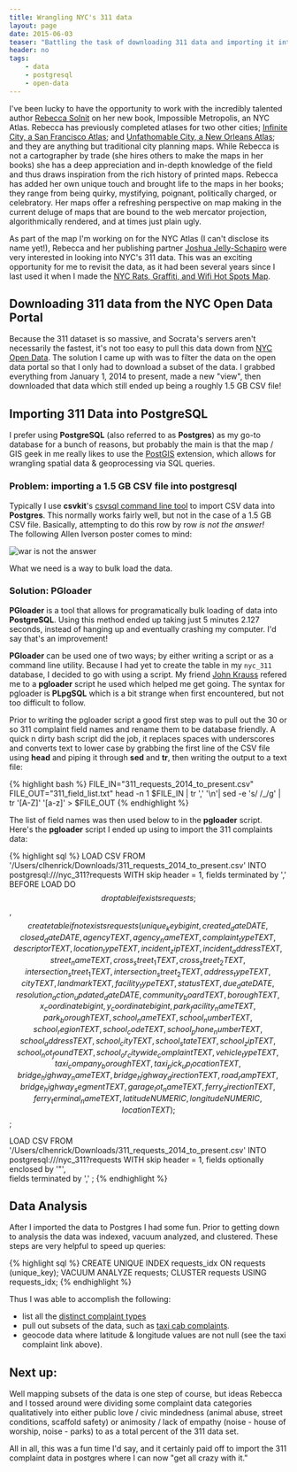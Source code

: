 ```yaml
---
title: Wrangling NYC's 311 data
layout: page
date: 2015-06-03
teaser: "Battling the task of downloading 311 data and importing it into PostgreSQL for analysis."
header: no
tags: 
    - data 
    - postgresql 
    - open-data
---
```


I've been lucky to have the opportunity to work with the incredibly talented author [Rebecca Solnit](http://rebeccasolnit.net/) on her new book, Impossible Metropolis, an NYC Atlas. Rebecca has previously completed atlases for two other cities; [Infinite City, a San Francisco Atlas](http://rebeccasolnit.net/book/infinite-city-a-san-francisco-atlas/); and [Unfathomable City, a New Orleans Atlas](http://rebeccasolnit.net/book/unfathomable-city-a-new-orleans-atlas/); and they are anything but traditional city planning maps. While Rebecca is not a cartographer by trade (she hires others to make the maps in her books) she has a deep appreciation and in-depth knowledge of the field and thus draws inspiration from the rich history of printed maps. Rebecca has added her own unique touch and brought life to the maps in her books; they range from being quirky, mystifying, poignant, politically charged, or celebratory. Her maps offer a refreshing perspective on map making in the current deluge of maps that are bound to the web mercator projection, algorithmically rendered, and at times just plain ugly.

As part of the map I'm working on for the NYC Atlas (I can't disclose its name yet!), Rebecca and her publishing partner [Joshua Jelly-Schapiro](http://berkeley.academia.edu/JoshuaJellySchapiro) were very interested in looking into NYC's 311 data. This was an exciting opportunity for me to revisit the data, as it had been several years since I last used it when I made the [NYC Rats, Graffiti, and Wifi Hot Spots Map](http://a.parsons.edu/~henrc131/MajorStudio1/seven/03_nyc-graffiti-rats-wifi/).

## Downloading 311 data from the NYC Open Data Portal
Because the 311 dataset is so massive, and Socrata's servers aren't necessarily the fastest, it's not too easy to pull this data down from [NYC Open Data](https://nycopendata.socrata.com/). The solution I came up with was to filter the data on the open data portal so that I only had to download a subset of the data. I grabbed everything from January 1, 2014 to present, made a new "view", then downloaded that data which still ended up being a roughly 1.5 GB CSV file!

## Importing 311 Data into PostgreSQL
I prefer using **PostgreSQL** (also referred to as **Postgres**) as my go-to database for a bunch of reasons, but probably the main is that the map / GIS geek in me really likes to use the [PostGIS](http://postgis.net/) extension, which allows for wrangling spatial data & geoprocessing via SQL queries.

### Problem: importing a 1.5 GB CSV file into postgresql
Typically I use **csvkit**'s [csvsql command line tool](http://csvkit.readthedocs.org/en/latest/scripts/csvsql.html) to import CSV data into **Postgres**. This normally works fairly well, but not in the case of a 1.5 GB CSV file. Basically, attempting to do this row by row *is not the answer!*  
The following Allen Iverson poster comes to mind:

![war is not the answer]({{site.urlimg}}warisnottheanswer1.jpg)

What we need is a way to bulk load the data.

### Solution: PGloader 

**PGloader** is a tool that allows for programatically bulk loading of data into **PostgreSQL**. Using this method ended up taking just 5 minutes 2.127 seconds, instead of hanging up and eventually crashing my computer. I'd say that's an improvement!

**PGloader** can be used one of two ways; by either writing a script or as a command line utility. Because I had yet to create the table in my `nyc_311` database, I decided to go with using a script. My friend [John Krauss](http://blog.johnkrauss.com/) refered me to a **pgloader** script he used which helped me get going. The syntax for pgloader is **PLpgSQL** which is a bit strange when first encountered, but not too difficult to follow. 

Prior to writing the pgloader script a good first step was to pull out the 30 or so 311 complaint field names and rename them to be database friendly. A quick n dirty bash script did the job, it replaces spaces with underscores and converts text to lower case by grabbing the first line of the CSV file using **head** and piping it through **sed** and **tr**, then writing the output to a text file:  

{% highlight bash %}
FILE_IN="311_requests_2014_to_present.csv"
FILE_OUT="311_field_list.txt"
head -n 1 $FILE_IN  | tr ',' '\n'| sed -e 's/ /_/g' | tr '[A-Z]' '[a-z]' > $FILE_OUT
{% endhighlight %}

The list of field names was then used below to in the **pgloader** script.  
Here's the **pgloader** script I ended up using to import the 311 complaints data:

{% highlight sql %}
LOAD CSV
  FROM '/Users/clhenrick/Downloads/311_requests_2014_to_present.csv'
  INTO postgresql:///nyc_311?requests
  WITH skip header = 1,
       fields terminated by ','
  BEFORE LOAD DO  
     $$ drop table if exists requests; $$,
     $$ create table if not exists requests (  
          unique_key bigint,
          created_date DATE,
          closed_date DATE,
          agency TEXT,
          agency_name TEXT,
          complaint_type TEXT,
          descriptor TEXT,
          location_type TEXT,
          incident_zip TEXT,
          incident_address TEXT,
          street_name TEXT,
          cross_street_1 TEXT,
          cross_street_2 TEXT,
          intersection_street_1 TEXT,
          intersection_street_2 TEXT,
          address_type TEXT,
          city TEXT,
          landmark TEXT,
          facility_type TEXT,
          status TEXT,
          due_date DATE,
          resolution_action_updated_date DATE,
          community_board TEXT,
          borough TEXT,
          x_coordinate bigint,
          y_coordinate bigint,
          park_facility_name TEXT,
          park_borough TEXT,
          school_name TEXT,
          school_number TEXT,
          school_region TEXT,
          school_code TEXT,
          school_phone_number TEXT,
          school_address TEXT,
          school_city TEXT,
          school_state TEXT,
          school_zip TEXT,
          school_not_found TEXT,
          school_or_citywide_complaint TEXT,
          vehicle_type TEXT,
          taxi_company_borough TEXT,
          taxi_pick_up_location TEXT,
          bridge_highway_name TEXT,
          bridge_highway_direction TEXT,
          road_ramp TEXT,
          bridge_highway_segment TEXT,
          garage_lot_name TEXT,
          ferry_direction TEXT,
          ferry_terminal_name TEXT,
          latitude NUMERIC,
          longitude NUMERIC,
          location TEXT
        );  
   $$; 

LOAD CSV
  FROM '/Users/clhenrick/Downloads/311_requests_2014_to_present.csv'
  INTO postgresql:///nyc_311?requests
  WITH skip header = 1,
       fields optionally enclosed by '"',  
       fields terminated by ','
;
{% endhighlight %}

## Data Analysis
After I imported the data to Postgres I had some fun. Prior to getting down to analysis the data was indexed, vacuum analyzed, and clustered. These steps are very helpful to speed up queries:

{% highlight sql %}
CREATE UNIQUE INDEX requests_idx ON requests (unique_key);
VACUUM ANALYZE requests;
CLUSTER requests USING requests_idx;
{% endhighlight %}

Thus I was able to accomplish the following:

- list all the [distinct complaint types](https://gist.github.com/clhenrick/ab72cda39e7d5f67de67)
- pull out subsets of the data, such as [taxi cab complaints](http://cdb.io/1BNrcTj).
- geocode data where latitude & longitude values are not null (see the taxi complaint link above).

## Next up:
Well mapping subsets of the data is one step of course, but ideas Rebecca and I tossed around were dividing some complaint data categories qualitatively into either public love / civic mindedness (animal abuse, street conditions, scaffold safety) or animosity / lack of empathy (noise - house of worship, noise - parks) to as a total percent of the 311 data set.

All in all, this was a fun time I'd say, and it certainly paid off to import the 311 complaint data in postgres where I can now "get all crazy with it."